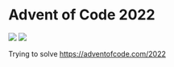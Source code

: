 # Advent of Code 2022

![](https://img.shields.io/badge/stars%20⭐-18-yellow)
![](https://img.shields.io/badge/days%20completed-9-red)

Trying to solve https://adventofcode.com/2022
